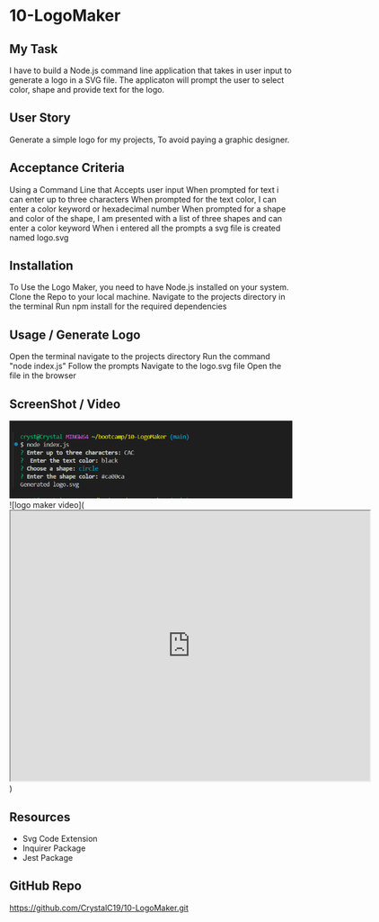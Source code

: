 # 10-LogoMaker

## My Task
 I have to build a Node.js command line application that takes in user input to generate a logo in a SVG file.
 The applicaton will prompt the user to select color, shape and provide text for the logo.

 ## User Story 
 Generate a simple logo for my projects, 
 To avoid paying a graphic designer.

 ## Acceptance Criteria 
 Using a Command Line that Accepts user input 
 When prompted for text i can enter up to three characters 
 When prompted for the text color, I can enter a color keyword or hexadecimal number
 When prompted for a shape and color of the shape, 
 I am presented with a list of three shapes and can enter a color keyword
 When i entered all the prompts a svg file is created named logo.svg

 ## Installation
 To Use the Logo Maker, you need to have Node.js installed on your system.
 Clone the Repo to your local machine.
 Navigate to the projects directory in the terminal 
 Run npm install for the required dependencies

 ## Usage / Generate Logo
Open the terminal navigate to the projects directory 
Run the command "node index.js"
Follow the prompts
Navigate to the logo.svg file
Open the file in the browser

 ## ScreenShot / Video
 ![svg screenshot](assets/Screenshot%20for%20logomaker.png)
 ![logo maker video](<iframe src="https://drive.google.com/file/d/1GZOnXWbxYxDgKlOEY_v6b0VW_vUSGu4l/preview" width="640" height="480"></iframe>)

 
 ## Resources
 - Svg Code Extension
 - Inquirer Package
 - Jest Package

 ## GitHub Repo
 https://github.com/CrystalC19/10-LogoMaker.git
